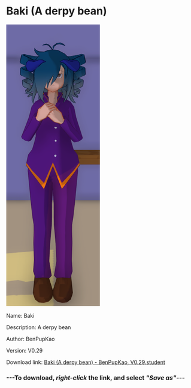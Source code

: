 # Baki (A derpy bean)

<img src = "https://raw.githubusercontent.com/Arbiter1223/Daigaku-Gurashi-Custom-Students/master/Students/Files/Baki%20(A%20derpy%20bean).png">

Name: Baki

Description: A derpy bean

Author: BenPupKao

Version: V0.29

Download link: <a href="https://raw.githubusercontent.com/Arbiter1223/Daigaku-Gurashi-Custom-Students/master/Students/Files/Baki%20(A%20derpy%20bean)%20-%20BenPupKao%2C%20V0.29.student">Baki (A derpy bean) - BenPupKao, V0.29.student</a>

### ---**To download, _right-click_ the link, and select _"Save as"_**---
